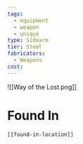 ```yaml
---
tags:
  - equipment
  - weapon
  - unique
type: Sidearm
tier: Steel
fabricators:
  - Weapons
cost:
---
```

![[Way of the Lost.png]]
# Found In
```meta-bind-embed
[[found-in-location]]
```